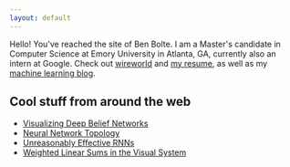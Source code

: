 ```yaml
---
layout: default
---
```


Hello! You've reached the site of Ben Bolte. I am a Master's candidate in
Computer Science at Emory University in Atlanta, GA, currently also an intern at
Google. Check out <a href="/resources/misc/wireworld.html"
target="_blank">wireworld</a> and <a href="/resume.html" target="_blank">my
resume</a>, as well as my <a href="/ml">machine learning blog</a>.

## Cool stuff from around the web
 - [Visualizing Deep Belief Networks](https://www.cs.toronto.edu/~hinton/adi/index.htm)
 - [Neural Network Topology](http://colah.github.io/posts/2014-03-NN-Manifolds-Topology/)
 - [Unreasonably Effective RNNs](http://karpathy.github.io/2015/05/21/rnn-effectiveness/)
 - [Weighted Linear Sums in the Visual System](http://m.jneurosci.org/content/35/39/13402.full.pdf)


